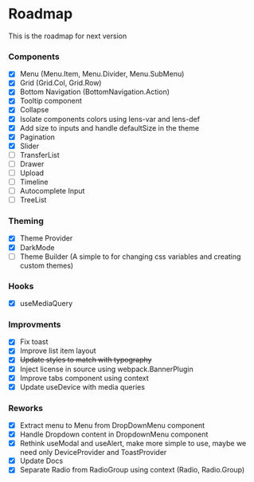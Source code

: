 # Roadmap

This is the roadmap for next version

### Components
- [x] Menu (Menu.Item, Menu.Divider, Menu.SubMenu)
- [x] Grid (Grid.Col, Grid.Row)
- [x] Bottom Navigation (BottomNavigation.Action)
- [x] Tooltip component
- [x] Collapse
- [x] Isolate components colors using lens-var and lens-def
- [x] Add size to inputs and handle defaultSize in the theme
- [x] Pagination
- [x] Slider
- [ ] TransferList
- [ ] Drawer
- [ ] Upload
- [ ] Timeline
- [ ] Autocomplete Input
- [ ] TreeList

### Theming
- [x] Theme Provider
- [x] DarkMode
- [ ] Theme Builder (A simple to for changing css variables and creating custom themes)

### Hooks

- [x] useMediaQuery


### Improvments
- [x] Fix toast
- [x] Improve list item layout
- [x] ~~Update styles to match with typography~~
- [x] Inject license in source using webpack.BannerPlugin
- [x] Improve tabs component using context
- [x] Update useDevice with media queries

### Reworks
- [x] Extract menu to Menu from DropDownMenu component
- [x] Handle Dropdown content in DropdownMenu component
- [x] Rethink useModal and useAlert, make more simple to use, maybe we need only DeviceProvider and ToastProvider
- [x] Update Docs
- [x] Separate Radio from RadioGroup using context (Radio, Radio.Group)
